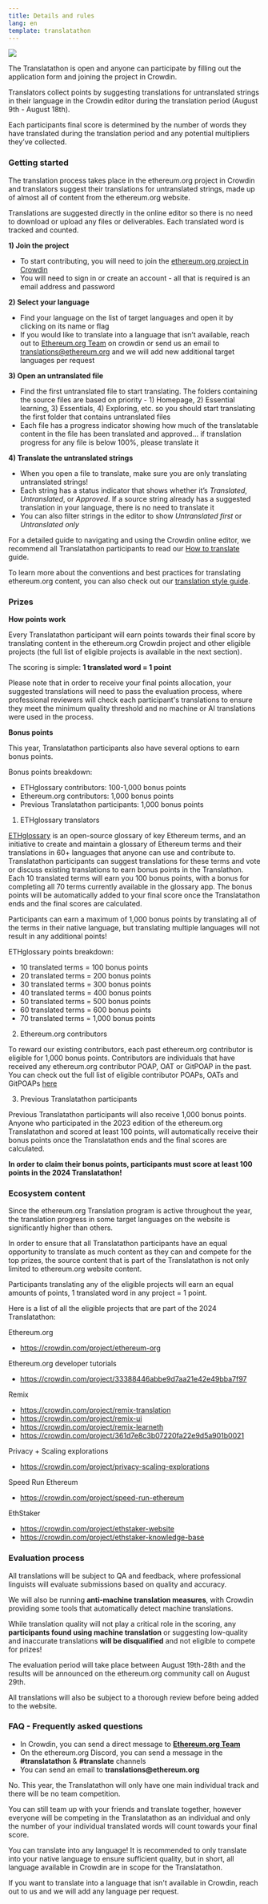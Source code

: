 ```yaml
---
title: Details and rules
lang: en
template: translatathon
---
```


![](./participate.png)

The Translatathon is open and anyone can participate by filling out the application form and joining the project in Crowdin.

Translators collect points by suggesting translations for untranslated strings in their language in the Crowdin editor during the translation period (August 9th - August 18th).

Each participants final score is determined by the number of words they have translated during the translation period and any potential multipliers they’ve collected.

### Getting started

The translation process takes place in the ethereum.org project in Crowdin and translators suggest their translations for untranslated strings, made up of almost all of content from the ethereum.org website.

Translations are suggested directly in the online editor so there is no need to download or upload any files or deliverables. Each translated word is tracked and counted.

**1) Join the project**

- To start contributing, you will need to join the [ethereum.org project in Crowdin](https://crowdin.com/project/ethereum-org)
- You will need to sign in or create an account - all that is required is an email address and password

**2) Select your language**

- Find your language on the list of target languages and open it by clicking on its name or flag
- If you would like to translate into a language that isn’t available, reach out to [Ethereum.org Team](https://crowdin.com/profile/ethdotorg) on crowdin or send us an email to translations@ethereum.org and we will add new additional target languages per request

**3) Open an untranslated file**

- Find the first untranslated file to start translating. The folders containing the source files are based on priority - 1) Homepage, 2) Essential learning, 3) Essentials, 4) Exploring, etc. so you should start translating the first folder that contains untranslated files
- Each file has a progress indicator showing how much of the translatable content in the file has been translated and approved… if translation progress for any file is below 100%, please translate it

**4) Translate the untranslated strings**

- When you open a file to translate, make sure you are only translating untranslated strings!
- Each string has a status indicator that shows whether it’s _Translated_, _Untranslated_, or _Approved_. If a source string already has a suggested translation in your language, there is no need to translate it
- You can also filter strings in the editor to show _Untranslated first_ or _Untranslated only_

For a detailed guide to navigating and using the Crowdin online editor, we recommend all Translatathon participants to read our [How to translate](/contributing/translation-program/how-to-translate/) guide.

To learn more about the conventions and best practices for translating ethereum.org content, you can also check out our [translation style guide](/contributing/translation-program/translators-guide/).

### Prizes

<TranslatathonPrizes />

**How points work**

Every Translatathon participant will earn points towards their final score by translating content in the ethereum.org Crowdin project and other eligible projects (the full list of eligible projects is available in the next section).

The scoring is simple: **1 translated word = 1 point**

Please note that in order to receive your final points allocation, your suggested translations will need to pass the evaluation process, where professional reviewers will check each participant's translations to ensure they meet the minimum quality threshold and no machine or AI translations were used in the process.

**Bonus points**

This year, Translatathon participants also have several options to earn bonus points.

Bonus points breakdown:
- ETHglossary contributors: 100-1,000 bonus points
- Ethereum.org contributors: 1,000 bonus points
- Previous Translatathon participants: 1,000 bonus points

1) ETHglossary translators

[ETHglossary](https://www.ethglossary.xyz/) is an open-source glossary of key Ethereum terms, and an initiative to create and maintain a glossary of Ethereum terms and their translations in 60+ languages that anyone can use and contribute to.
Translatathon participants can suggest translations for these terms and vote or discuss existing translations to earn bonus points in the Translathon.
Each 10 translated terms will earn you 100 bonus points, with a bonus for completing all 70 terms currently available in the glossary app. The bonus points will be automatically added to your final score once the Translatathon ends and the final scores are calculated.

Participants can earn a maximum of 1,000 bonus points by translating all of the terms in their native language, but translating multiple languages will not result in any additional points!

ETHglossary points breakdown:
- 10 translated terms = 100 bonus points
- 20 translated terms = 200 bonus points
- 30 translated terms = 300 bonus points
- 40 translated terms = 400 bonus points
- 50 translated terms = 500 bonus points
- 60 translated terms = 600 bonus points
- 70 translated terms = 1,000 bonus points

2) Ethereum.org contributors

To reward our existing contributors, each past ethereum.org contributor is eligible for 1,000 bonus points.
Contributors are individuals that have received any ethereum.org contributor POAP, OAT or GitPOAP in the past.
You can check out the full list of eligible contributor POAPs, OATs and GitPOAPs [here](https://efdn.notion.site/Ethereum-org-contributor-credentials-1c23938dfd7f44d0bda3992c58897d63)

3) Previous Translatathon participants

Previous Translatathon participants will also receive 1,000 bonus points.
Anyone who participated in the 2023 edition of the ethereum.org Translatathon and scored at least 100 points, will automatically receive their bonus points once the Translatathon ends and the final scores are calculated.

**In order to claim their bonus points, participants must score at least 100 points in the 2024 Translatathon!**

### Ecosystem content

Since the ethereum.org Translation program is active throughout the year, the translation progress in some target languages on the website is significantly higher than others.

In order to ensure that all Translatathon participants have an equal opportunity to translate as much content as they can and compete for the top prizes, the source content that is part of the Translatathon is not only limited to ethereum.org website content.

Participants translating any of the eligible projects will earn an equal amounts of points, 1 translated word in any project = 1 point.

Here is a list of all the eligible projects that are part of the 2024 Translatathon:

Ethereum.org
- https://crowdin.com/project/ethereum-org

Ethereum.org developer tutorials
- https://crowdin.com/project/33388446abbe9d7aa21e42e49bba7f97

Remix
- https://crowdin.com/project/remix-translation
- https://crowdin.com/project/remix-ui
- https://crowdin.com/project/remix-learneth
- https://crowdin.com/project/361d7e8c3b07220fa22e9d5a901b0021

Privacy + Scaling explorations
- https://crowdin.com/project/privacy-scaling-explorations

Speed Run Ethereum
- https://crowdin.com/project/speed-run-ethereum

EthStaker
- https://crowdin.com/project/ethstaker-website
- https://crowdin.com/project/ethstaker-knowledge-base

### Evaluation process

All translations will be subject to QA and feedback, where professional linguists will evaluate submissions based on quality and accuracy.

We will also be running **anti-machine translation measures**, with Crowdin providing some tools that automatically detect machine translations.

While translation quality will not play a critical role in the scoring, any **participants found using machine translation** or suggesting low-quality and inaccurate translations **will be disqualified** and not eligible to compete for prizes!

The evaluation period will take place between August 19th-28th and the results will be announced on the ethereum.org community call on August 29th.

All translations will also be subject to a thorough review before being added to the website.

### FAQ - Frequently asked questions

<ExpandableCard title="Who can I contact if I need help or have questions, feedback, or ideas?">
  <ul>
    <li>In Crowdin, you can send a direct message to <a href="https://crowdin.com/project/ethereum-org"><strong>Ethereum.org Team</strong></a></li>
    <li>On the ethereum.org Discord, you can send a message in the <strong>#translatathon</strong> & <strong>#translate</strong> channels</li>
    <li>You can send an email to <strong>translations@ethereum.org</strong></li>
  </ul>
</ExpandableCard>

<ExpandableCard title="Can I compete as part of a team?">
    <p>No. This year, the Translatathon will only have one main individual track and there will be no team competition.</p>
    <p>You can still team up with your friends and translate together, however everyone will be competing in the Translatathon as an individual and only the number of your individual translated words will count towards your final score.</p>
</ExpandableCard>

<ExpandableCard title="Which languages can I translate into?">
    <p>You can translate into any language! It is recommended to only translate into your native language to ensure sufficient quality, but in short, all language available in Crowdin are in scope for the Translatathon.</p>
    <p>If you want to translate into a language that isn't available in Crowdin, reach out to us and we will add any language per request.</p>
</ExpandableCard>

<ApplyNow />
